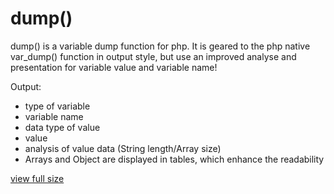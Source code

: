 dump()
====
dump() is a variable dump function for php.
It is geared to the php native var_dump() function in output style, 
but use an improved analyse and presentation for variable value and variable name!

Output:
 - type of variable
 - variable name
 - data type of value
 - value
 - analysis of value data (String length/Array size)
 - Arrays and Object are displayed in tables, which enhance the readability
 
[view full size](https://github.com/Kimor/dump/blob/develop/array.png)


